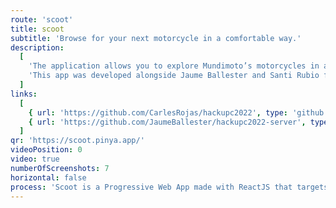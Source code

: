 ```yaml
---
route: 'scoot'
title: scoot
subtitle: 'Browse for your next motorcycle in a comfortable way.'
description:
  [
    'The application allows you to explore Mundimoto’s motorcycles in a very pleasant and comfortable way, while it learns your preferences to show you more relevant results.',
    'This app was developed alongside Jaume Ballester and Santi Rubio for the 2022 HackUPC.',
  ]
links:
  [
    { url: 'https://github.com/CarlesRojas/hackupc2022', type: 'github' },
    { url: 'https://github.com/JaumeBallester/hackupc2022-server', type: 'github' },
  ]
qr: 'https://scoot.pinya.app/'
videoPosition: 0
video: true
numberOfScreenshots: 7
horizontal: false
process: 'Scoot is a Progressive Web App made with ReactJS that targets mobile, tablet and desktop devices via responsive UI. You can also add it to your phone by scanning or clicking this QR and adding the website to your Home Screen.'
---
```

